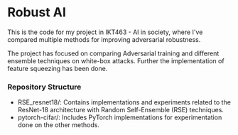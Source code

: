 # Robust AI

This is the code for my project in IKT463 - AI in society, where I've compared multiple methods for improving adversarial robustness.

The project has focused on comparing Adversarial training and different ensemble techniques on white-box attacks. Further the implementation of feature squeezing has been done.

### Repository Structure
- RSE_resnet18/: Contains implementations and experiments related to the ResNet-18 architecture with Random Self-Ensemble (RSE) techniques.
- pytorch-cifar/: Includes PyTorch implementations for experimentation done on the other methods.
